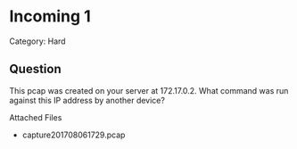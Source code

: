 # Incoming 1
Category: Hard

## Question

This pcap was created on your server at 172.17.0.2. What command was run against this IP address by another device?

Attached Files
- capture201708061729.pcap
